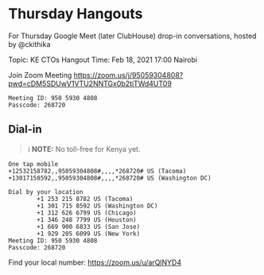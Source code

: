# Thursday Hangouts

For Thursday Google Meet (later ClubHouse) drop-in conversations, hosted by @ckithika

Topic: KE CTOs Hangout
Time: Feb 18, 2021 17:00 Nairobi

Join Zoom Meeting
https://zoom.us/j/95059304808?pwd=cDM5SDUwV1VTU2NNTGx0b2tiTWd4UT09

```
Meeting ID: 950 5930 4808
Passcode: 268720
```

## Dial-in

> ℹ **NOTE:** No toll-free for Kenya yet.

```
One tap mobile
+12532158782,,95059304808#,,,,*268720# US (Tacoma)
+13017158592,,95059304808#,,,,*268720# US (Washington DC)

Dial by your location
        +1 253 215 8782 US (Tacoma)
        +1 301 715 8592 US (Washington DC)
        +1 312 626 6799 US (Chicago)
        +1 346 248 7799 US (Houston)
        +1 669 900 6833 US (San Jose)
        +1 929 205 6099 US (New York)
Meeting ID: 950 5930 4808
Passcode: 268720
```

Find your local number: https://zoom.us/u/arQlNYD4
